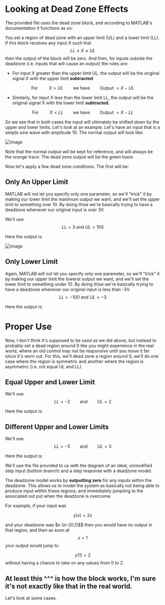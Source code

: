 # Looking at Dead Zone Effects

The provided file uses the dead zone block, and according to MATLAB's documentation it functions as so:

You set a region of dead zone with an upper limit (UL) and a lower limit (LL). If this block receives any input X such that
$$LL\leq X \leq UL$$
then the output of the block will be zero. And then, for inputs outside the deadzone (i.e. inputs that will cause an output) the rules are:

- For input X greater than the upper limit UL, the output will be the original signal X with the upper limit **subtracted**

$$ \text{For }\hspace{2em} X > UL \hspace{2em}\text{we have}\hspace{2em} \text{Output }= X - UL$$

- Similarly, for input X less than the lower limit LL, the output will be the original signal X with the lower limit **subtracted**.

$$ \text{For }\hspace{2em} X < LL \hspace{2em}\text{we have}\hspace{2em} \text{Output }= X - LL$$

So we see that in both cases the input will ultimately be shifted *down* by the upper and lower limits. Let's look at an example. Let's have an input that is a simple sine wave with amplitude 10. The normal output will look like:

![image](https://user-images.githubusercontent.com/84261577/225808070-cbd203d3-ee91-4bdf-a6da-94a9fcbf4791.png)

Note that the normal output will be kept for reference, and will always be the orange trace. The dead zone output will be the green trace.

Now let's apply a few dead zone conditions. The first will be:

## Only An Upper Limit

MATLAB will not let you specify only one parameter, so we'll "trick" it by making our lower limit the maximum output we want, and we'll set the upper limit to something over 10. By doing thise we're basically trying to have a deadzone whenever our original input is over 3V.

We'll use 
$$LL = 3 \text{ and }UL=100$$

Here the output is:

![image](https://user-images.githubusercontent.com/84261577/225808946-3d8d964f-cf6a-44c2-96ad-c9e56f888c34.png)


## Only Lower Limit
Again, MATLAB will not let you specify only one parameter, so we'll "trick" it by making our upper limit the lowerst output we want, and we'll set the lower limit to something under 10. By doing thise we're basically trying to have a deadzone whenever our original input is less than -3V.
$$LL = -100 \text{ and }UL=-3$$

Here the output is:


# Proper Use

Now, I don't think it's supposed to be used as we did above, but instead to probably set a dead region around 0 like you might experience in the real world, where an old control may not be responsive until you move it far since it's worn out. For this, we'll dead zone a region around 0, we'll do one case where the region is symmetric and another where the region is asymmetric (i.e. not equal UL and LL).

## Equal Upper and Lower Limit

We'll use 
$$LL =-2\hspace{2em}\text{and}\hspace{2em}UL = 2$$

Here the output is:

## Different Upper and Lower Limits


We'll use 
$$LL =-5\hspace{2em}\text{and}\hspace{2em}UL = 3$$

Here the output is:









We'll use the file provided to us with the diagram of an ideal, unmodified step input (bottom branch) and a step response with a deadzone model. 

The deadzone model works by **outputting zero** for any inputs within the deadzone. This allows us to model the system as basically not being able to produce input within these regions, and immediately jumpting to the associated out put when the deadzone is overcome.

For example, if your input was 

$$y(x) = 2x$$

and your deadzone was
$x \in \[0,1)$$
then you would have no output in that region, and then as soon at 
$$x=1$$ 
your output would jump to

$$y(1) = 2$$ 
without having a chance to take on any values from 0 to 2.

## At least this ^^^ is how the block works, I'm sure it's not exactly like that in the real world.

Let's look at some cases. 




